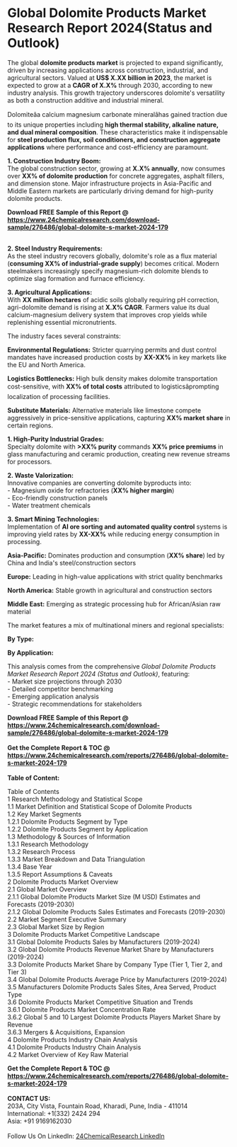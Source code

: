<h1>Global Dolomite Products Market Research Report 2024(Status and Outlook)</h1><p>The global <strong>dolomite products market</strong> is projected to expand significantly, driven by increasing applications across construction, industrial, and agricultural sectors. Valued at <strong>US$ X.XX billion in 2023</strong>, the market is expected to grow at a <strong>CAGR of X.X%</strong> through 2030, according to new industry analysis. This growth trajectory underscores dolomite's versatility as both a construction additive and industrial mineral.</p><p>Dolomiteâa calcium magnesium carbonate mineralâhas gained traction due to its unique properties including <strong>high thermal stability, alkaline nature, and dual mineral composition</strong>. These characteristics make it indispensable for <strong>steel production flux, soil conditioners, and construction aggregate applications</strong> where performance and cost-efficiency are paramount.</p><p><strong>1. Construction Industry Boom:</strong><br>
The global construction sector, growing at <strong>X.X% annually</strong>, now consumes over <strong>XX% of dolomite production</strong> for concrete aggregates, asphalt fillers, and dimension stone. Major infrastructure projects in Asia-Pacific and Middle Eastern markets are particularly driving demand for high-purity dolomite products.</p><div><b>Download FREE Sample of this Report @ 
            <a href="https://www.24chemicalresearch.com/download-sample/276486/global-dolomite-s-market-2024-179">
            https://www.24chemicalresearch.com/download-sample/276486/global-dolomite-s-market-2024-179</a></b></div><br><p><strong>2. Steel Industry Requirements:</strong><br>
As the steel industry recovers globally, dolomite's role as a flux material (<strong>consuming XX% of industrial-grade supply</strong>) becomes critical. Modern steelmakers increasingly specify magnesium-rich dolomite blends to optimize slag formation and furnace efficiency.</p><p><strong>3. Agricultural Applications:</strong><br>
With <strong>XX million hectares</strong> of acidic soils globally requiring pH correction, agri-dolomite demand is rising at <strong>X.X% CAGR</strong>. Farmers value its dual calcium-magnesium delivery system that improves crop yields while replenishing essential micronutrients.</p><p>The industry faces several constraints:</p><p><strong>Environmental Regulations:</strong> Stricter quarrying permits and dust control mandates have increased production costs by <strong>XX-XX%</strong> in key markets like the EU and North America.</p><p><strong>Logistics Bottlenecks:</strong> High bulk density makes dolomite transportation cost-sensitive, with <strong>XX% of total costs</strong> attributed to logisticsâprompting localization of processing facilities.</p><p><strong>Substitute Materials:</strong> Alternative materials like limestone compete aggressively in price-sensitive applications, capturing <strong>XX% market share</strong> in certain regions.</p><p><strong>1. High-Purity Industrial Grades:</strong><br>
Specialty dolomite with <strong>&gt;XX% purity</strong> commands <strong>XX% price premiums</strong> in glass manufacturing and ceramic production, creating new revenue streams for processors.</p><p><strong>2. Waste Valorization:</strong><br>
Innovative companies are converting dolomite byproducts into:<br>
- Magnesium oxide for refractories (<strong>XX% higher margin</strong>)<br>
- Eco-friendly construction panels<br>
- Water treatment chemicals</p><p><strong>3. Smart Mining Technologies:</strong><br>
Implementation of <strong>AI ore sorting and automated quality control</strong> systems is improving yield rates by <strong>XX-XX%</strong> while reducing energy consumption in processing.</p><p><strong>Asia-Pacific:</strong> Dominates production and consumption (<strong>XX% share</strong>) led by China and India's steel/construction sectors</p><p><strong>Europe:</strong> Leading in high-value applications with strict quality benchmarks</p><p><strong>North America:</strong> Stable growth in agricultural and construction sectors</p><p><strong>Middle East:</strong> Emerging as strategic processing hub for African/Asian raw material</p><p>The market features a mix of multinational miners and regional specialists:</p><p><strong>By Type:</strong></p><p><strong>By Application:</strong></p><p>This analysis comes from the comprehensive <em>Global Dolomite Products Market Research Report 2024 (Status and Outlook)</em>, featuring:<br>
- Market size projections through 2030<br>
- Detailed competitor benchmarking<br>
- Emerging application analysis<br>
- Strategic recommendations for stakeholders</p><div><b>Download FREE Sample of this Report @ 
            <a href="https://www.24chemicalresearch.com/download-sample/276486/global-dolomite-s-market-2024-179">
            https://www.24chemicalresearch.com/download-sample/276486/global-dolomite-s-market-2024-179</a></b></div><br><div><b>Get the Complete Report & TOC @ 
            <a href="https://www.24chemicalresearch.com/reports/276486/global-dolomite-s-market-2024-179">
            https://www.24chemicalresearch.com/reports/276486/global-dolomite-s-market-2024-179</a></b></div><br>
            <b>Table of Content:</b><p>Table of Contents<br />
1 Research Methodology and Statistical Scope<br />
1.1 Market Definition and Statistical Scope of Dolomite Products<br />
1.2 Key Market Segments<br />
1.2.1 Dolomite Products Segment by Type<br />
1.2.2 Dolomite Products Segment by Application<br />
1.3 Methodology & Sources of Information<br />
1.3.1 Research Methodology<br />
1.3.2 Research Process<br />
1.3.3 Market Breakdown and Data Triangulation<br />
1.3.4 Base Year<br />
1.3.5 Report Assumptions & Caveats<br />
2 Dolomite Products Market Overview<br />
2.1 Global Market Overview<br />
2.1.1 Global Dolomite Products Market Size (M USD) Estimates and Forecasts (2019-2030)<br />
2.1.2 Global Dolomite Products Sales Estimates and Forecasts (2019-2030)<br />
2.2 Market Segment Executive Summary<br />
2.3 Global Market Size by Region<br />
3 Dolomite Products Market Competitive Landscape<br />
3.1 Global Dolomite Products Sales by Manufacturers (2019-2024)<br />
3.2 Global Dolomite Products Revenue Market Share by Manufacturers (2019-2024)<br />
3.3 Dolomite Products Market Share by Company Type (Tier 1, Tier 2, and Tier 3)<br />
3.4 Global Dolomite Products Average Price by Manufacturers (2019-2024)<br />
3.5 Manufacturers Dolomite Products Sales Sites, Area Served, Product Type<br />
3.6 Dolomite Products Market Competitive Situation and Trends<br />
3.6.1 Dolomite Products Market Concentration Rate<br />
3.6.2 Global 5 and 10 Largest Dolomite Products Players Market Share by Revenue<br />
3.6.3 Mergers & Acquisitions, Expansion<br />
4 Dolomite Products Industry Chain Analysis<br />
4.1 Dolomite Products Industry Chain Analysis<br />
4.2 Market Overview of Key Raw Material</p><div><b>Get the Complete Report & TOC @ 
            <a href="https://www.24chemicalresearch.com/reports/276486/global-dolomite-s-market-2024-179">
            https://www.24chemicalresearch.com/reports/276486/global-dolomite-s-market-2024-179</a></b></div><br><b>CONTACT US:</b><br>
            203A, City Vista, Fountain Road, Kharadi, Pune, India - 411014<br>
            International: +1(332) 2424 294<br>
            Asia: +91 9169162030 <br><br>
            Follow Us On LinkedIn: <a href="https://www.linkedin.com/company/24chemicalresearch/">24ChemicalResearch LinkedIn</a>